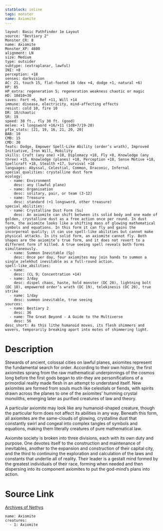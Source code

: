 ```yaml
---
statblock: inline
tags: monster
name: Axiomite
---
```

```statblock
layout: Basic Pathfinder 1e Layout
source: "Bestiary 2"
Monster_CR: 8
name: Axiomite
Monster_XP: 4800
alignment: LN
size: Medium
type: outsider
subtype: (extraplanar, lawful)
INI: +8
perception: +18
senses: darkvision
AC: 21, touch 15, flat-footed 16 (dex +4, dodge +1, natural +6)
HP: 85
HP_extra: regeneration 5; regeneration weakness chaotic or magic
HD: 10d10+30
saves: Fort +6, Ref +11, Will +14
immune: disease, electricity, mind-affecting effects
resist: cold 10, fire 10
DR: 10/chaotic
SR: 19
speed: 30 ft., fly 30 ft. (good)
melee: +1 longsword +16/+11 (1d8+7/19-20)
pf1e_stats: [21, 19, 16, 21, 20, 20]
BAB: 10
CMB: 15
CMD: 30
feats: Dodge, Empower Spell-Like Ability (order’s wrath), Improved Initiative, Iron Will, Mobility
skills: Craft (any one) +18, Diplomacy +18, Fly +8, Knowledge (any three) +15, Knowledge (planes) +18, Perception +18, Sense Motive +18, Spellcraft +18, Stealth +17, Survival +18
languages: Abyssal, Celestial, Common, Draconic, Infernal
special_qualities: crystalline dust form
ecology:
  - name: Environment
    desc: any (lawful plane)
  - name: Organisation
    desc: solitary, pair, or team (3-12)
  - name: Treasure
    desc: standard (+1 longsword, other treasure)
special_abilities:
  - name: Crystalline Dust Form (Su)
    desc: An axiomite can shift between its solid body and one made of golden, crystalline dust as a free action once per round. In dust form, the axiomite looks like a shifting mass of glowing mathematical symbols and equations. In this form it can fly and gains the incorporeal quality; it can use spell-like abilities but cannot make physical attacks. In its solid form, an axiomite cannot fly. Both shapes are the axiomite’s true form, and it does not revert to a different form if killed. A true seeing spell reveals both forms simultaneously.
  - name: Summon Inevitable (Sp)
    desc: Once per day, four axiomites may join hands to summon a single zelekhut inevitable as a full-round action.
spell-like_abilities:
  - name:
    desc: (CL 9; Concentration +14)
  - name: 3/day
    desc: dispel chaos, haste, hold monster (DC 20), lightning bolt (DC 18), empowered order’s wrath (DC 19), telekinesis (DC 20), true strike
  - name: 1/day
    desc: summon inevitable, true seeing
sources:
  - name: Bestiary 2
    desc: 36
  - name: The Great Beyond - A Guide to the Multiverse
    desc: 56
desc_short: As this lithe humanoid moves, its flesh shimmers and wavers, temporarily breaking apart into motes of shimmering light. 
```
# Description
Stewards of ancient, colossal cities on lawful planes, axiomites represent the fundamental search for order. According to their own history, the first axiomites sprang from the raw mathematical underpinnings of the cosmos long before the first gods began to stir-they are personifications of a primordial reality made flesh in an attempt to understand itself. New axiomites are formed from souls much like celestials or fiends, with spirits drawn across the planes to one of the axiomites’ humming crystal monoliths, emerging later as purified creatures of law and theory. 

A particular axiomite may look like any humanoid-shaped creature, though the particular form does not affect its abilities in any way. Beneath this form, all axiomites are the same-clouds of glowing, crystalline dust that constantly swirl and congeal into complex tangles of symbols and equations, making them literally creatures of pure mathematical law. 

Axiomite society is broken into three divisions, each with its own duty and purpose. One devotes itself to the construction and maintenance of inevitables, another to the expansion and construction of their capital city, and the third to continuing the exploration and calculation of the laws and constants that underlie all of reality. Their leader is a gestalt mind formed by the greatest individuals of their race, forming when needed and then dispersing into its component axiomites to put the god-mind’s plans into action.
# Source Link
[Archives of Nethys](https://aonprd.com/MonsterDisplay.aspx?ItemName=Axiomite)
```encounter-table
name: Axiomite
creatures:
  - 1: Axiomite
```
